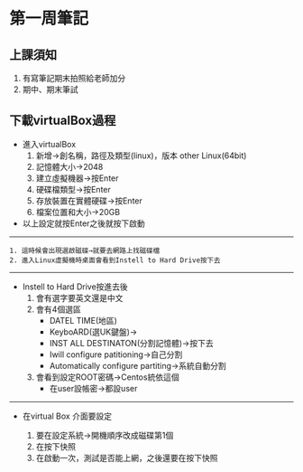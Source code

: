 # 第一周筆記

## 上課須知
  1. 有寫筆記期末拍照給老師加分
  2.	期中、期末筆試

## 下載virtualBox過程
  * 進入virtualBox
      1. 新增→創名稱，路徑及類型(linux)，版本 other Linux(64bit)
      2. 記憶體大小→2048
      3. 建立虛擬機器→按Enter
      4. 硬碟檔類型→按Enter
      5. 存放裝置在實體硬碟→按Enter
      6. 檔案位置和大小→20GB
   * 以上設定就按Enter之後就按下啟動
******************************************************************  
    1. 這時候會出現選啟磁碟→就要去網路上找磁碟檔
    2. 進入Linux虛擬機時桌面會看到Instell to Hard Drive按下去
******************************************************************
  * Instell to Hard Drive按進去後
    1. 會有選字要英文還是中文
    2. 會有4個選區
          - DATEL TIME(地區) 
          - KeyboARD(選UK鍵盤)→
          - INST ALL DESTINATON(分割記憶體)→按下去
          - Iwill configure patitioning→自己分割
          - Automatically configure partiting→系統自動分割
    3. 會看到設定ROOT密碼→Centos統依這個
          - 在user設帳密→都設user
******************************************************************

  *  在virtual Box 介面要設定
  
     1. 要在設定系統→開機順序改成磁碟第1個
     2. 在按下快照
     3. 在啟動一次，測試是否能上網，之後還要在按下快照


